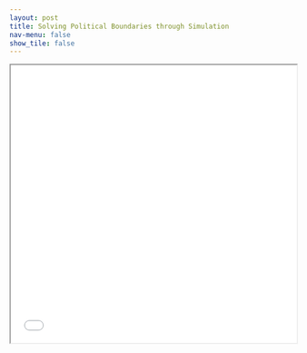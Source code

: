 ```yaml
---
layout: post
title: Solving Political Boundaries through Simulation
nav-menu: false
show_tile: false
---
```



<iframe src="/presentations/politicalboundaries/politicalboundaries.slides.html" style="width: 100%; height: 35em;"></iframe>

